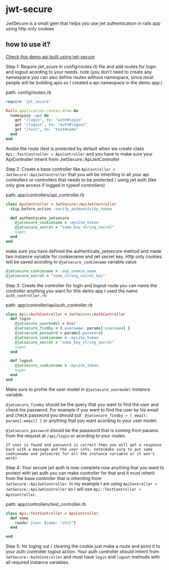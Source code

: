 
# jwt-secure

JwtSecure is a small gem that helps you use jwt authentication in rails app using http only cookies



## how to use it?
[Check this demo api built using jwt-secure](https://github.com/0xMALVEE/jwt-secure/tree/main/demo-rails-api)

Step 1: Require jwt_scure in config/routes.rb file and add routes for login and logout acording to your needs. note (you don't need to create any namespace you can also define routes without namespace, since most people will be building apis so I created a api namespace in the demo app.)

path: config/routes.rb
```ruby
require 'jwt_secure'

Rails.application.routes.draw do
  namespace :api do
    get "/login", to: "auth#login"
    get "/logout", to: "auth#logout"
    get "/test", to: "test#some" 
  end
end

```

Avobe the route /test is protected by default when we create class `Api::TestController < ApiController` and you have to make sure your ApiController inherit from JwtSecure::ApiJwtController

Step 2: Create a base controller like `ApiController < JwtSecure::ApiJwtController` that you will be inheriting in all your api controllers or controllers that needs to be protected / using jwt auth (like only give access if logged in typeof controllers)

path: app/controllers/api_controller.rb
```ruby
class ApiController < JwtSecure::ApiJwtController
  skip_before_action :verify_authenticity_token

  def authenticate_jwtsecure
    @jwtsecure_cookiename = :mysite_token
    @jwtsecure_secret = "some_key_string_secret"
    super
  end
end
```

make sure you have defined the authenticate_jwtsecure method and made two instance variable for cookiename and jwt secret key. Http only cookies will be saved acording to `@jwtsecure_cookiename` variable value

```ruby
@jwtsecure_cookiename = :any_cookie_name 
@jwtsecure_secret = "some_strong_secret_key"
```
Step 3: Create the controller for login and logout route you can name the controller anything you want for this demo app I used the name `auth_controller.rb`

path: app/controller/api/auth_controller.rb
```ruby
class Api::AuthController < JwtSecure::AuthController
  def login
    @jwtsecure_usermodel = User
    @jwtsecure_findby = { username: params[:username] }
    @jwtsecure_password = params[:password]
    @jwtsecure_cookiename = :mysite_token
    @jwtsecure_secret = "some_key_string_secret"
    super
  end

  def logout
    @jwtsecure_cookiename = :mysite_token
    super
  end  
end
```
Make sure to profile the user model in `@jwtsecure_usermodel` instance variable. 

`@jwtsecure_findby` should be the query that you want to find the user and check his password. For example if you want to find the user by his email and check password you should put ` @jwtsecure_findby = { email: params[:email] }` or anything that you want acording to your user model. 

`@jwtsecure_password` should be the password that is coming from params from the request at `/api/login` or acording to your routes.

`If user is found and password is correct then you will get a response back with a message and the user info. note(make sure to put same cookiename and jwtsecret for all the instance variable or it won't work)`

Step 4: Your secure jwt auth is now  complete now anything that you want to protect with  jwt auth you can make controller for that and it must inherit from the base controller  that is inheriting from `JwtSecure::ApiJwtController`. In my example I am using `ApiController < JwtSecure::ApiJwtController` so I will use `Api::TestController < ApiController`. 

path: app/controllers/test_controller.rb
```ruby
class Api::TestController < ApiController 
  def some
    render json: {some: "shit"}
  end

end
```

Step 5: for loging out / clearing the cookie just make a route and point it to your auth controller logout action. Your auth controller should inherit from `JwtSecure::AuthController` and must have `login` and `logout` methods with all required instance variables.